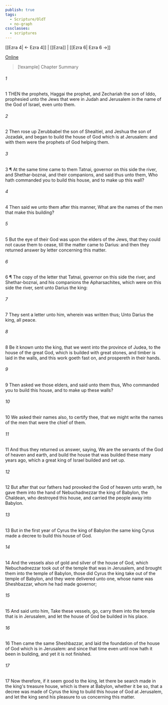 ```yaml
---
publish: true
tags:
  - Scripture/OldT
  - no-graph
cssclasses:
  - scriptures
---
```

[[Ezra 4| ← Ezra 4]] | [[Ezra]] | [[Ezra 6| Ezra 6 →]]

[Online](https://churchofjesuschrist.org/study/scriptures/ot/ezra/5?lang=eng)

>[!example] Chapter Summary
>
###### 1
1 THEN the prophets, Haggai the prophet, and Zechariah the son of Iddo, prophesied unto the Jews that were in Judah and Jerusalem in the name of the God of Israel, even unto them.
###### 2
2 Then rose up Zerubbabel the son of Shealtiel, and Jeshua the son of Jozadak, and began to build the house of God which is at Jerusalem: and with them were the prophets of God helping them.
###### 3
3 ¶ At the same time came to them Tatnai, governor on this side the river, and Shethar-boznai, and their companions, and said thus unto them, Who hath commanded you to build this house, and to make up this wall?
###### 4
4 Then said we unto them after this manner, What are the names of the men that make this building?
###### 5
5 But the eye of their God was upon the elders of the Jews, that they could not cause them to cease, till the matter came to Darius: and then they returned answer by letter concerning this matter.
###### 6
6 ¶ The copy of the letter that Tatnai, governor on this side the river, and Shethar-boznai, and his companions the Apharsachites, which were on this side the river, sent unto Darius the king:
###### 7
7 They sent a letter unto him, wherein was written thus; Unto Darius the king, all peace.
###### 8
8 Be it known unto the king, that we went into the province of Judea, to the house of the great God, which is builded with great stones, and timber is laid in the walls, and this work goeth fast on, and prospereth in their hands.
###### 9
9 Then asked we those elders, and said unto them thus, Who commanded you to build this house, and to make up these walls?
###### 10
10 We asked their names also, to certify thee, that we might write the names of the men that were the chief of them.
###### 11
11 And thus they returned us answer, saying, We are the servants of the God of heaven and earth, and build the house that was builded these many years ago, which a great king of Israel builded and set up.
###### 12
12 But after that our fathers had provoked the God of heaven unto wrath, he gave them into the hand of Nebuchadnezzar the king of Babylon, the Chaldean, who destroyed this house, and carried the people away into Babylon.
###### 13
13 But in the first year of Cyrus the king of Babylon the same king Cyrus made a decree to build this house of God.
###### 14
14 And the vessels also of gold and silver of the house of God, which Nebuchadnezzar took out of the temple that was in Jerusalem, and brought them into the temple of Babylon, those did Cyrus the king take out of the temple of Babylon, and they were delivered unto one, whose name was Sheshbazzar, whom he had made governor;
###### 15
15 And said unto him, Take these vessels, go, carry them into the temple that is in Jerusalem, and let the house of God be builded in his place.
###### 16
16 Then came the same Sheshbazzar, and laid the foundation of the house of God which is in Jerusalem: and since that time even until now hath it been in building, and yet it is not finished.
###### 17
17 Now therefore, if it seem good to the king, let there be search made in the king's treasure house, which is there at Babylon, whether it be so, that a decree was made of Cyrus the king to build this house of God at Jerusalem, and let the king send his pleasure to us concerning this matter.



